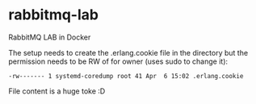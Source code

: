 # rabbitmq-lab
RabbitMQ LAB in Docker

The setup needs to create the .erlang.cookie file in the directory but the permission needs to be RW of for owner (uses sudo to change it):
```
-rw------- 1 systemd-coredump root 41 Apr  6 15:02 .erlang.cookie
```

File content is a huge toke :D
